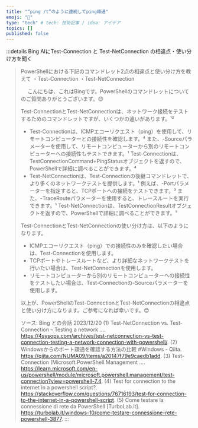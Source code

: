 ```yaml
---
title: "“ping /t”のように連続してping疎通"
emoji: "📌"
type: "tech" # tech: 技術記事 / idea: アイデア
topics: []
published: false
---
```


:::details Bing AIにTest-Connection と Test-NetConnection の相違点・使い分け方を聞く 
> 
> 
> PowerShellにおける下記のコマンドレット2点の相違点と使い分け方を教えて
> ・Test-Connection
> ・Test-NetConnection
　
> 
> 　
> こんにちは、これはBingです。PowerShellのコマンドレットについてのご質問ありがとうございます。😊
> 
> Test-ConnectionとTest-NetConnectionは、ネットワーク接続をテストするためのコマンドレットですが、いくつかの違いがあります。¹²
> 
> - Test-Connectionは、ICMPエコーリクエスト（ping）を使用して、リモートコンピューターとの接続性を確認します。⁴ また、-Sourceパラメーターを使用して、リモートコンピューターから別のリモートコンピューターへの接続性もテストできます。¹ Test-Connectionは、TestConnectionCommand+PingStatusオブジェクトを返すので、PowerShellで詳細に調べることができます。⁴
> - Test-NetConnectionは、Test-Connectionの後継コマンドレットで、より多くのネットワークテストを提供します。¹ 例えば、-Portパラメーターを指定すると、TCPポートへの接続をテストできます。³ また、-TraceRouteパラメーターを使用すると、トレースルートを実行できます。¹ Test-NetConnectionは、TestConnectionResultオブジェクトを返すので、PowerShellで詳細に調べることができます。¹
> 
> Test-ConnectionとTest-NetConnectionの使い分け方は、以下のようになります。
> 
> - ICMPエコーリクエスト（ping）での接続性のみを確認したい場合は、Test-Connectionを使用します。
> - TCPポートやトレースルートなど、より詳細なネットワークテストを行いたい場合は、Test-NetConnectionを使用します。
> - リモートコンピューターから別のリモートコンピューターへの接続性をテストしたい場合は、Test-Connectionの-Sourceパラメーターを使用します。
> 
> 以上が、PowerShellのTest-ConnectionとTest-NetConnectionの相違点と使い分け方になります。ご参考になれば幸いです。😊
> 
> ソース: Bing との会話 2023/12/20
> (1) Test-NetConnection vs. Test-Connection – Testing a network .... https://4sysops.com/archives/test-netconnection-vs-test-connection-testing-a-network-connection-with-powershell/.
> (2) Windowsからのポート疎通を確認する方法の比較 #Windows - Qiita. https://qiita.com/NUMA09/items/a20147f79e9caedb1add.
> (3) Test-Connection (Microsoft.PowerShell.Management .... https://learn.microsoft.com/en-us/powershell/module/microsoft.powershell.management/test-connection?view=powershell-7.4.
> (4) Test for connection to the internet in a powershell script?. https://stackoverflow.com/questions/76716193/test-for-connection-to-the-internet-in-a-powershell-script.
> (5) Come testare la connessione di rete da PowerShell [TurboLab.it]. https://turbolab.it/windows-10/come-testare-connessione-rete-powershell-3877.
:::
